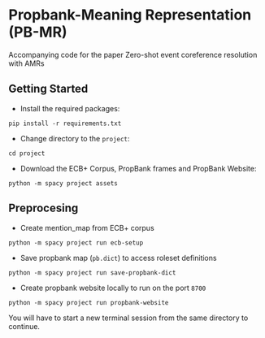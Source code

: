 # Propbank-Meaning Representation (PB-MR)

Accompanying code for the paper Zero-shot event coreference resolution with AMRs
## Getting Started
- Install the required packages:

`pip install -r requirements.txt`

- Change directory to the `project`:

`cd project`
 
- Download the ECB+ Corpus, PropBank frames and PropBank Website:

`python -m spacy project assets`

## Preprocesing
- Create mention_map from ECB+ corpus

`python -m spacy project run ecb-setup`

- Save propbank map (`pb.dict`) to access roleset definitions

`python -m spacy project run save-propbank-dict`

- Create propbank website locally to run on the port `8700`

`python -m spacy project run propbank-website`

You will have to start a new terminal session from the same directory to continue.
